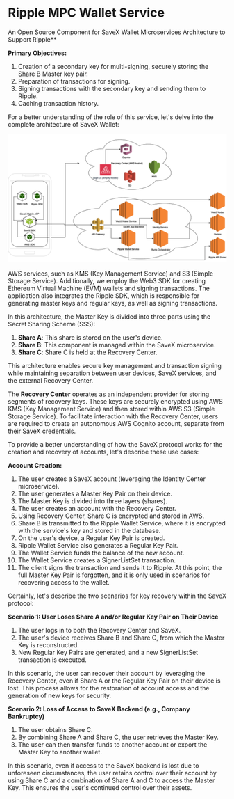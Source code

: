 # Ripple MPC Wallet Service

An Open Source Component for  SaveX Wallet Microservices Architecture to Support Ripple**

**Primary Objectives:**

1. Creation of a secondary key for multi-signing, securely storing the Share B Master key pair.
2. Preparation of transactions for signing.
3. Signing transactions with the secondary key and sending them to Ripple.
4. Caching transaction history.

For a better understanding of the role of this service, let's delve into the complete architecture of SaveX Wallet:

![main_diargam](main_diargam.png)

AWS services, such as KMS (Key Management Service) and S3 (Simple Storage Service). Additionally, we employ the Web3 SDK for creating Ethereum Virtual Machine (EVM) wallets and signing transactions. The application also integrates the Ripple SDK, which is responsible for generating master keys and regular keys, as well as signing transactions.

In this architecture, the Master Key is divided into three parts using the Secret Sharing Scheme (SSS):

1. **Share A**: This share is stored on the user's device.
2. **Share B**: This component is managed within the SaveX microservice.
3. **Share C**: Share C is held at the Recovery Center.

This architecture enables secure key management and transaction signing while maintaining separation between user devices, SaveX services, and the external Recovery Center.

The **Recovery Center** operates as an independent provider for storing segments of recovery keys. These keys are securely encrypted using AWS KMS (Key Management Service) and then stored within AWS S3 (Simple Storage Service). To facilitate interaction with the Recovery Center, users are required to create an autonomous AWS Cognito account, separate from their SaveX credentials.

To provide a better understanding of how the SaveX protocol works for the creation and recovery of accounts, let's describe these use cases:

**Account Creation:**

1. The user creates a SaveX account (leveraging the Identity Center microservice).
2. The user generates a Master Key Pair on their device.
3. The Master Key is divided into three layers (shares).
4. The user creates an account with the Recovery Center.
5. Using Recovery Center, Share C is encrypted and stored in AWS.
6. Share B is transmitted to the Ripple Wallet Service, where it is encrypted with the service's key and stored in the database.
7. On the user's device, a Regular Key Pair is created.
8. Ripple Wallet Service also generates a Regular Key Pair.
9. The Wallet Service funds the balance of the new account.
10. The Wallet Service creates a SignerListSet transaction.
11. The client signs the transaction and sends it to Ripple. At this point, the full Master Key Pair is forgotten, and it is only used in scenarios for recovering access to the wallet.

Certainly, let's describe the two scenarios for key recovery within the SaveX protocol:

**Scenario 1: User Loses Share A and/or Regular Key Pair on Their Device**

1. The user logs in to both the Recovery Center and SaveX.
2. The user's device receives Share B and Share C, from which the Master Key is reconstructed.
3. New Regular Key Pairs are generated, and a new SignerListSet transaction is executed.

In this scenario, the user can recover their account by leveraging the Recovery Center, even if Share A or the Regular Key Pair on their device is lost. This process allows for the restoration of account access and the generation of new keys for security.

**Scenario 2: Loss of Access to SaveX Backend (e.g., Company Bankruptcy)**

1. The user obtains Share C.
2. By combining Share A and Share C, the user retrieves the Master Key.
3. The user can then transfer funds to another account or export the Master Key to another wallet.

In this scenario, even if access to the SaveX backend is lost due to unforeseen circumstances, the user retains control over their account by using Share C and a combination of Share A and C to access the Master Key. This ensures the user's continued control over their assets.

